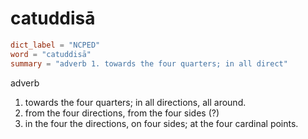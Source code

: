# catuddisā

``` toml
dict_label = "NCPED"
word = "catuddisā"
summary = "adverb 1. towards the four quarters; in all direct"
```

adverb

1. towards the four quarters; in all directions, all around.
2. from the four directions, from the four sides (?)
3. in the four the directions, on four sides; at the four cardinal points.

